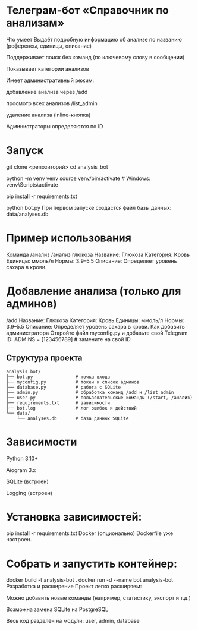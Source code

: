 # Телеграм-бот «Справочник по анализам»
Что умеет
Выдаёт подробную информацию об анализе по названию (референсы, единицы, описание)

Поддерживает поиск без команд (по ключевому слову в сообщении)

Показывает категории анализов

Имеет административный режим:

добавление анализа через /add

просмотр всех анализов /list_admin

удаление анализа (inline-кнопка)

Администраторы определяются по ID

# Запуск

git clone <репозиторий>
cd analysis_bot

python -m venv venv
source venv/bin/activate  # Windows: venv\Scripts\activate

pip install -r requirements.txt

python bot.py
При первом запуске создастся файл базы данных: data/analyses.db

# Пример использования

Команда /анализ
/анализ глюкоза
Название: Глюкоза
Категория: Кровь
Единицы: ммоль/л
Нормы: 3.9–5.5
Описание: Определяет уровень сахара в крови.

# Добавление анализа (только для админов)

/add
Название: Глюкоза
Категория: Кровь
Единицы: ммоль/л
Нормы: 3.9–5.5
Описание: Определяет уровень сахара в крови.
Как добавить администратора
Откройте файл myconfig.py и добавьте свой Telegram ID:
ADMINS = [123456789]  # замените на свой ID

## Структура проекта

```text
analysis_bot/
├── bot.py                # точка входа
├── myconfig.py           # токен и список админов
├── database.py           # работа с SQLite
├── admin.py              # обработка команд /add и /list_admin
├── user.py               # пользовательские команды (/start, /анализ)
├── requirements.txt      # зависимости
├── bot.log               # лог ошибок и действий
└── data/
    └── analyses.db       # база данных SQLite
```

# Зависимости
Python 3.10+

Aiogram 3.x

SQLite (встроен)

Logging (встроен)

# Установка зависимостей:

pip install -r requirements.txt
Docker (опционально)
Dockerfile уже настроен.

# Собрать и запустить контейнер:

docker build -t analysis-bot .
docker run -d --name bot analysis-bot
Разработка и расширение
Проект легко расширяем:

Можно добавить новые команды (например, статистику, экспорт и т.д.)

Возможна замена SQLite на PostgreSQL

Весь код разделён на модули: user, admin, database
